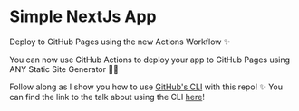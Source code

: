 # Simple NextJs App 
Deploy to GitHub Pages using the new Actions Workflow ✨ 

You can now use GitHub Actions to deploy your app to GitHub Pages using 
ANY Static Site Generator 💃🏽 

Follow along as I show you how to use [GitHub's CLI](https://cli.github.com/) with this repo! ✨ 
You can find the link to the talk about using the CLI [here](https://docs.google.com/presentation/d/1k4w8JUmi6oTqCFKheyLysMagCqLHmF-jzmGFGAy73ZY/edit?usp=sharing)!

